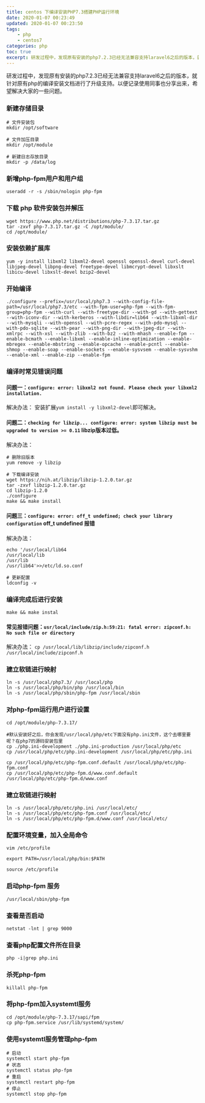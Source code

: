 ```yaml
---
title: centos 下编译安装PHP7.3搭建PHP运行环境
date: 2020-01-07 00:23:49
updated: 2020-01-07 00:23:50
tags: 
    - php
    - centos7
categories: php
toc: true
excerpt: 研发过程中，发现原有安装的php7.2.3已经无法兼容支持laravel6之后的版本，就针对原有php的编译安装文档进行了升级支持。以便记录使用同事也分享出来，希望解决大家的一些问题。
---
```


研发过程中，发现原有安装的php7.2.3已经无法兼容支持laravel6之后的版本，就针对原有php的编译安装文档进行了升级支持。以便记录使用同事也分享出来，希望解决大家的一些问题。

### 新建存储目录

```
# 文件安装包
mkdir /opt/software

# 文件加压目录
mkdir /opt/module

# 新建日志存放目录
mkdir -p /data/log
```

### 新增php-fpm用户和用户组
```
useradd -r -s /sbin/nologin php-fpm
```


### 下载 php 软件安装包并解压
```
wget https://www.php.net/distributions/php-7.3.17.tar.gz
tar -zxvf php-7.3.17.tar.gz -C /opt/module/
cd /opt/module/
```

### 安装依赖扩展库
```
yum -y install libxml2 libxml2-devel openssl openssl-devel curl-devel libjpeg-devel libpng-devel freetype-devel libmcrypt-devel libxslt libicu-devel libxslt-devel bzip2-devel
```

### 开始编译


```
./configure --prefix=/usr/local/php7.3 --with-config-file-path=/usr/local/php7.3/etc --with-fpm-user=php-fpm --with-fpm-group=php-fpm --with-curl --with-freetype-dir --with-gd --with-gettext --with-iconv-dir --with-kerberos --with-libdir=lib64 --with-libxml-dir --with-mysqli --with-openssl --with-pcre-regex --with-pdo-mysql --with-pdo-sqlite --with-pear --with-png-dir --with-jpeg-dir --with-xmlrpc --with-xsl --with-zlib --with-bz2 --with-mhash --enable-fpm --enable-bcmath --enable-libxml --enable-inline-optimization --enable-mbregex --enable-mbstring --enable-opcache --enable-pcntl --enable-shmop --enable-soap --enable-sockets --enable-sysvsem --enable-sysvshm --enable-xml --enable-zip --enable-fpm
```

### 编译时常见错误问题

#### 问题一：`configure: error: libxml2 not found. Please check your libxml2 installation.`

解决办法： 安装扩展`yum install -y libxml2-devel`即可解决。

#### 问题二：`checking for libzip... configure: error: system libzip must be upgraded to version >= 0.11` libzip版本过低。

解决办法：
```
# 删除旧版本
yum remove -y libzip

# 下载编译安装
wget https://nih.at/libzip/libzip-1.2.0.tar.gz
tar -zxvf libzip-1.2.0.tar.gz
cd libzip-1.2.0
./configure
make && make install
```

#### 问题三：`configure: error: off_t undefined; check your library configuration` off_t undefined 报错

解决办法：
```
echo '/usr/local/lib64
/usr/local/lib
/usr/lib
/usr/lib64'>>/etc/ld.so.conf

# 更新配置
ldconfig -v
```

### 编译完成后进行安装
`make && make instal`

#### 常见报错问题：`usr/local/include/zip.h:59:21: fatal error: zipconf.h: No such file or directory`

解决办法： `cp /usr/local/lib/libzip/include/zipconf.h /usr/local/include/zipconf.h`

### 建立软链进行映射
```
ln -s /usr/local/php7.3/ /usr/local/php
ln -s /usr/local/php/bin/php /usr/local/bin
ln -s /usr/local/php/sbin/php-fpm /usr/local/sbin
```

### 对php-fpm运行用户进行设置
```
cd /opt/module/php-7.3.17/

#默认安装好之后，你会发现/usr/local/php/etc下面没有php.ini文件，这个去哪里要呢？在php7的源码安装包里
cp ./php.ini-development ./php.ini-production /usr/local/php/etc
cp /usr/local/php/etc/php.ini-development /usr/local/php/etc/php.ini

cp /usr/local/php/etc/php-fpm.conf.default /usr/local/php/etc/php-fpm.conf
cp /usr/local/php/etc/php-fpm.d/www.conf.default /usr/local/php/etc/php-fpm.d/www.conf
```

### 建立软链进行映射
```
ln -s /usr/local/php/etc/php.ini /usr/local/etc/
ln -s /usr/local/php/etc/php-fpm.conf /usr/local/etc/
ln -s /usr/local/php/etc/php-fpm.d/www.conf /usr/local/etc/
```

### 配置环境变量，加入全局命令
```
vim /etc/profile

export PATH=/usr/local/php/bin:$PATH

source /etc/profile
```

### 启动php-fpm 服务
```
/usr/local/sbin/php-fpm
```

### 查看是否启动
```
netstat -lnt | grep 9000
```

### 查看php配置文件所在目录
```
php -i|grep php.ini
```


### 杀死php-fpm
```
killall php-fpm
```

### 将php-fpm加入systemtl服务
```
cd /opt/module/php-7.3.17/sapi/fpm
cp php-fpm.service /usr/lib/systemd/system/
```

### 使用systemtl服务管理php-fpm 

```
# 启动
systemctl start php-fpm
# 状态
systemctl status php-fpm
# 重启
systemctl restart php-fpm
# 停止
systemctl stop php-fpm
```
